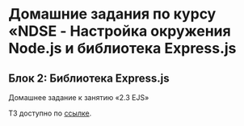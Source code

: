 # Домашние задания по курсу «NDSE - Настройка окружения Node.js и библиотека Express.js

## Блок 2: Библиотека Express.js

Домашнее задание к занятию «2.3 EJS»

ТЗ доступно по [ссылке](https://github.com/netology-code/ndse-homeworks/tree/master/008-ejs).